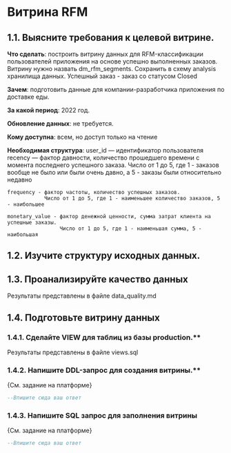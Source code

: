 # Витрина RFM

## 1.1. Выясните требования к целевой витрине.

**Что сделать**: построить витрину данных для RFM-классификации пользователей приложения на основе успешно выполненных заказов. Витрину нужно назвать dm_rfm_segments. Сохранить в схему analysis хранилища данных. Успешный заказ - заказ со статусом Closed

**Зачем**: подготовить данные для компании-разработчика приложения по доставке еды.

**За какой период**: 2022 год.

**Обновление данных**: не требуется.

**Кому доступна**: всем, но доступ только на чтение

**Необходимая структура**:
    user_id — идентификатор пользователя
    recency — фактор давности, количество прошедшего времени с момента последнего успешного заказа. 
              Число от 1 до 5, где 1 - заказов вообще не было или были очень давно, а 5 - заказы были относительно недавно

    frequency - фактор частоты, количество успешных заказов.
                Число от 1 до 5, где 1 - наименьшее количество заказов, 5 - наибольшее

    monetary_value - фактор денежной ценности, сумма затрат клиента на успешные заказы.
                     Число от 1 до 5, где 1 - наименьшая сумма, 5 - наибольшая   


## 1.2. Изучите структуру исходных данных.


## 1.3. Проанализируйте качество данных

Результаты представлены в файле data_quality.md


## 1.4. Подготовьте витрину данных

### 1.4.1. Сделайте VIEW для таблиц из базы production.**

Результаты представлены в файле views.sql

### 1.4.2. Напишите DDL-запрос для создания витрины.**

{См. задание на платформе}
```SQL
--Впишите сюда ваш ответ


```

### 1.4.3. Напишите SQL запрос для заполнения витрины

{См. задание на платформе}
```SQL
--Впишите сюда ваш ответ


```



